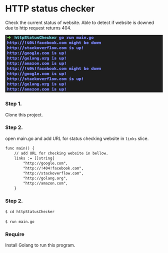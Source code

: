# HTTP status checker

Check the current status of website.
Able to detect if website is downed due to http request returns 404.

![preview](./checker.jpg)

### Step 1. 
Clone this project.


### Step 2.
open main.go and add URL for status checking website in `links` slice.

```
func main() {
	// add URL for checking website in bellow.
	links := []string{
		"http://google.com",
		"http://!404!facebook.com",
		"http://stackoverflow.com",
		"http://golang.org",
		"http://amazon.com",
	}
```
### Step 2. 

```
$ cd httpStatusChecker

$ run main.go
```

### Require
Install Golang to run this program.